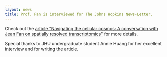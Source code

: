 ```yaml
---
layout: news
title: Prof. Fan is interviewed for The Johns Hopkins News-Letter.
---
```


Check out the [article "Navigating the cellular cosmos: A conversation with Jean Fan on spatially resolved transcriptomics"](https://www.jhunewsletter.com/article/2024/02/navigating-the-cellular-cosmos-a-conversation-with-jean-fan-on-spatially-resolved-transcriptomics) for more details. 

Special thanks to JHU undergraduate student Annie Huang for her excellent interview and for writing the article. 